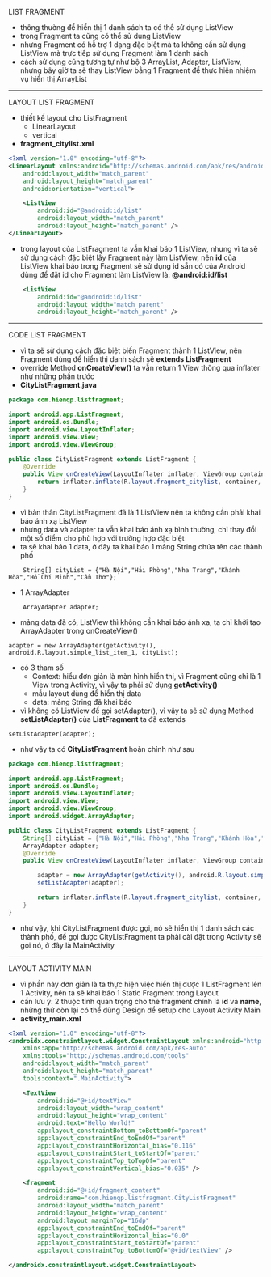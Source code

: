 LIST FRAGMENT

- thông thường để hiển thị 1 danh sách ta có thể sử dụng ListView
- trong Fragment ta cũng có thể sử dụng ListView
- nhưng Fragment có hỗ trợ 1 dạng đặc biệt mà ta không cần sử dụng ListView mà trực tiếp sử dụng Fragment làm 1 danh sách
- cách sử dụng cũng tương tự như bộ 3 ArrayList, Adapter, ListView, nhưng bây giờ ta sẽ thay ListView bằng 1 Fragment để thực hiện nhiệm vụ hiển thị ArrayList
___

LAYOUT LIST FRAGMENT

- thiết kế layout cho ListFragment
	- LinearLayout
	- vertical
- __fragment_citylist.xml__
```xml
<?xml version="1.0" encoding="utf-8"?>
<LinearLayout xmlns:android="http://schemas.android.com/apk/res/android"
    android:layout_width="match_parent"
    android:layout_height="match_parent"
    android:orientation="vertical">

    <ListView
        android:id="@android:id/list"
        android:layout_width="match_parent"
        android:layout_height="match_parent" />
</LinearLayout>
```

- trong layout của ListFragment ta vẫn khai báo 1 ListView, nhưng vì ta sẽ sử dụng cách đặc biệt lấy Fragment này làm ListView, nên __id__ của ListView khai báo trong Fragment sẽ sử dụng id sẵn có của Android dùng để đặt id cho Fragment làm ListView là: __@android:id/list__ 

```xml
    <ListView
        android:id="@android:id/list"
        android:layout_width="match_parent"
        android:layout_height="match_parent" />
```

___

CODE LIST FRAGMENT

- vì ta sẽ sử dụng cách đặc biệt biến Fragment thành 1 ListView, nên Fragment dùng để hiển thị danh sách sẽ __extends ListFragment__
- override Method __onCreateView()__ ta vẫn return 1 View thông qua inflater như những phần trước
- __CityListFragment.java__
```java
package com.hienqp.listfragment;

import android.app.ListFragment;
import android.os.Bundle;
import android.view.LayoutInflater;
import android.view.View;
import android.view.ViewGroup;

public class CityListFragment extends ListFragment {
    @Override
    public View onCreateView(LayoutInflater inflater, ViewGroup container, Bundle savedInstanceState) {
        return inflater.inflate(R.layout.fragment_citylist, container, false);
    }
}
```
- vì bản thân CityListFragment đã là 1 ListView nên ta không cần phải khai báo ánh xạ ListView
- nhưng data và adapter ta vẫn khai báo ánh xạ bình thường, chỉ thay đổi một số điểm cho phù hợp với trường hợp đặc biệt
- ta sẽ khai báo 1 data, ở đây ta khai báo 1 mảng String chứa tên các thành phố
```
    String[] cityList = {"Hà Nội","Hải Phòng","Nha Trang","Khánh Hòa","Hồ Chí Minh","Cần Thơ"};
```
- 1 ArrayAdapter
```
    ArrayAdapter adapter;
```
- mảng data đã có, ListView thì không cần khai báo ánh xạ, ta chỉ khởi tạo ArrayAdapter trong onCreateView()
```
adapter = new ArrayAdapter(getActivity(), android.R.layout.simple_list_item_1, cityList);
```
- có 3 tham số
	- Context: hiểu đơn giản là màn hình hiển thị, vì Fragment cũng chỉ là 1 View trong Activity, vì vậy ta phải sử dụng __getActivity()__
	- mẫu layout dùng để hiển thị data
	- data: mảng String đã khai báo
- vì không có ListView để gọi setAdapter(), vì vậy ta sẽ sử dụng Method __setListAdapter()__ của __ListFragment__ ta đã extends
```
setListAdapter(adapter);
```
- như vậy ta có __CityListFragment__ hoàn chỉnh như sau
```java
package com.hienqp.listfragment;

import android.app.ListFragment;
import android.os.Bundle;
import android.view.LayoutInflater;
import android.view.View;
import android.view.ViewGroup;
import android.widget.ArrayAdapter;

public class CityListFragment extends ListFragment {
    String[] cityList = {"Hà Nội","Hải Phòng","Nha Trang","Khánh Hòa","Hồ Chí Minh","Cần Thơ"};
    ArrayAdapter adapter;
    @Override
    public View onCreateView(LayoutInflater inflater, ViewGroup container, Bundle savedInstanceState) {

        adapter = new ArrayAdapter(getActivity(), android.R.layout.simple_list_item_1, cityList);
        setListAdapter(adapter);

        return inflater.inflate(R.layout.fragment_citylist, container, false);
    }
}
```

- như vậy, khi CityListFragment được gọi, nó sẽ hiển thị 1 danh sách các thành phố, để gọi được CityListFragment ta phải cài đặt trong Activity sẽ gọi nó, ở đây là MainActivity

___

LAYOUT ACTIVITY MAIN

- vì phần này đơn giản là ta thực hiện việc hiển thị được 1 ListFragment lên 1 Activity, nên ta sẽ khai báo 1 Static Fragment trong Layout
- cần lưu ý: 2 thuộc tính quan trọng cho thẻ fragment chính là __id__ và __name__, những thứ còn lại có thể dùng Design để setup cho Layout Activity Main
- __activity_main.xml__
```xml
<?xml version="1.0" encoding="utf-8"?>
<androidx.constraintlayout.widget.ConstraintLayout xmlns:android="http://schemas.android.com/apk/res/android"
    xmlns:app="http://schemas.android.com/apk/res-auto"
    xmlns:tools="http://schemas.android.com/tools"
    android:layout_width="match_parent"
    android:layout_height="match_parent"
    tools:context=".MainActivity">

    <TextView
        android:id="@+id/textView"
        android:layout_width="wrap_content"
        android:layout_height="wrap_content"
        android:text="Hello World!"
        app:layout_constraintBottom_toBottomOf="parent"
        app:layout_constraintEnd_toEndOf="parent"
        app:layout_constraintHorizontal_bias="0.116"
        app:layout_constraintStart_toStartOf="parent"
        app:layout_constraintTop_toTopOf="parent"
        app:layout_constraintVertical_bias="0.035" />

    <fragment
        android:id="@+id/fragment_content"
        android:name="com.hienqp.listfragment.CityListFragment"
        android:layout_width="match_parent"
        android:layout_height="wrap_content"
        android:layout_marginTop="16dp"
        app:layout_constraintEnd_toEndOf="parent"
        app:layout_constraintHorizontal_bias="0.0"
        app:layout_constraintStart_toStartOf="parent"
        app:layout_constraintTop_toBottomOf="@+id/textView" />

</androidx.constraintlayout.widget.ConstraintLayout>
```

